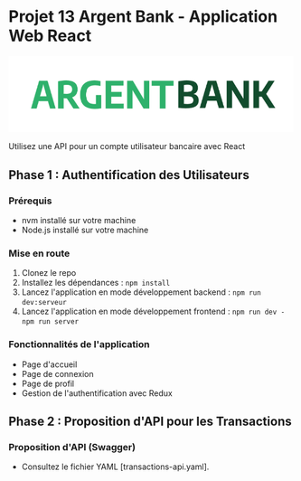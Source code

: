 # Projet 13 Argent Bank - Application Web React

![Argent Bank Logo](./Front-Bank/public/images/imgReadme.png)

Utilisez une API pour un compte utilisateur bancaire avec React

## Phase 1 : Authentification des Utilisateurs

### Prérequis
- nvm installé sur votre machine
- Node.js installé sur votre machine

### Mise en route
1. Clonez le repo 
2. Installez les dépendances : `npm install`
3. Lancez l'application en mode développement backend : `npm run dev:serveur`
4. Lancez l'application en mode développement frontend : `npm run dev - npm run server`

### Fonctionnalités de l'application
- Page d'accueil
- Page de connexion
- Page de profil
- Gestion de l'authentification avec Redux

## Phase 2 : Proposition d'API pour les Transactions

### Proposition d'API (Swagger)
- Consultez le fichier YAML [transactions-api.yaml].
